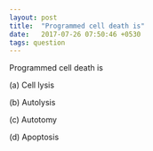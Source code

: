 ```yaml
---
layout: post
title:  "Programmed cell death is"
date:   2017-07-26 07:50:46 +0530
tags: question
---
```

Programmed cell death is 

(a) Cell lysis 

(b) Autolysis 

(c) Autotomy 

(d) Apoptosis
